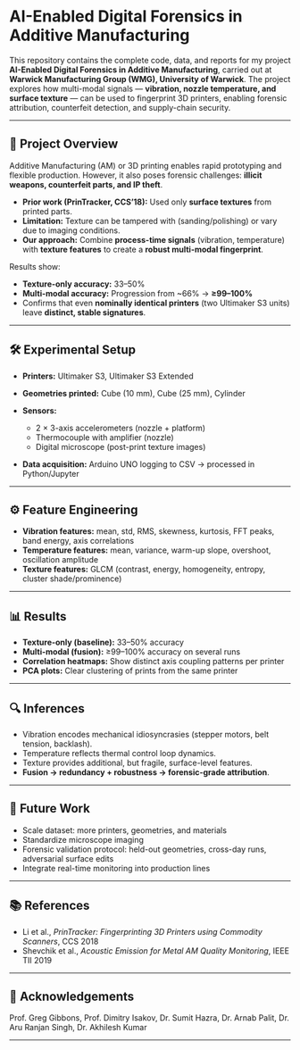# AI-Enabled Digital Forensics in Additive Manufacturing

This repository contains the complete code, data, and reports for my project **AI-Enabled Digital Forensics in Additive Manufacturing**, carried out at **Warwick Manufacturing Group (WMG), University of Warwick**.
The project explores how multi-modal signals — **vibration, nozzle temperature, and surface texture** — can be used to fingerprint 3D printers, enabling forensic attribution, counterfeit detection, and supply-chain security.

---

## 📌 Project Overview

Additive Manufacturing (AM) or 3D printing enables rapid prototyping and flexible production. However, it also poses forensic challenges: **illicit weapons, counterfeit parts, and IP theft**.

* **Prior work (PrinTracker, CCS’18):** Used only **surface textures** from printed parts.
* **Limitation:** Texture can be tampered with (sanding/polishing) or vary due to imaging conditions.
* **Our approach:** Combine **process-time signals** (vibration, temperature) with **texture features** to create a **robust multi-modal fingerprint**.

Results show:

* **Texture-only accuracy:** 33–50%
* **Multi-modal accuracy:** Progression from \~66% → **≥99–100%**
* Confirms that even **nominally identical printers** (two Ultimaker S3 units) leave **distinct, stable signatures**.

---

## 🛠️ Experimental Setup

* **Printers:** Ultimaker S3, Ultimaker S3 Extended
* **Geometries printed:** Cube (10 mm), Cube (25 mm), Cylinder
* **Sensors:**

  * 2 × 3-axis accelerometers (nozzle + platform)
  * Thermocouple with amplifier (nozzle)
  * Digital microscope (post-print texture images)
* **Data acquisition:** Arduino UNO logging to CSV → processed in Python/Jupyter

---

## ⚙️ Feature Engineering

* **Vibration features:** mean, std, RMS, skewness, kurtosis, FFT peaks, band energy, axis correlations
* **Temperature features:** mean, variance, warm-up slope, overshoot, oscillation amplitude
* **Texture features:** GLCM (contrast, energy, homogeneity, entropy, cluster shade/prominence)

---

## 📊 Results

* **Texture-only (baseline):** 33–50% accuracy
* **Multi-modal (fusion):** ≥99–100% accuracy on several runs
* **Correlation heatmaps:** Show distinct axis coupling patterns per printer
* **PCA plots:** Clear clustering of prints from the same printer

---

## 🔍 Inferences

* Vibration encodes mechanical idiosyncrasies (stepper motors, belt tension, backlash).
* Temperature reflects thermal control loop dynamics.
* Texture provides additional, but fragile, surface-level features.
* **Fusion → redundancy + robustness → forensic-grade attribution**.

---

## 🚀 Future Work

* Scale dataset: more printers, geometries, and materials
* Standardize microscope imaging
* Forensic validation protocol: held-out geometries, cross-day runs, adversarial surface edits
* Integrate real-time monitoring into production lines

---

## 📚 References

* Li et al., *PrinTracker: Fingerprinting 3D Printers using Commodity Scanners*, CCS 2018
* Shevchik et al., *Acoustic Emission for Metal AM Quality Monitoring*, IEEE TII 2019

---

## 🙌 Acknowledgements

Prof. Greg Gibbons, Prof. Dimitry Isakov, Dr. Sumit Hazra, Dr. Arnab Palit, Dr. Aru Ranjan Singh, Dr. Akhilesh Kumar

---
